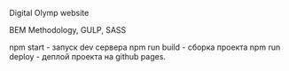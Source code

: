 Digital Olymp website

BEM Methodology, GULP, SASS

npm start - запуск dev сервера
npm run build - сборка проекта
npm run deploy - деплой проекта на github pages.
